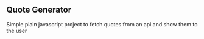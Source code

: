 ## Quote Generator

Simple plain javascript project to fetch quotes from an api and show them to the user
